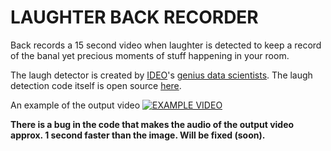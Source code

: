 # LAUGHTER BACK RECORDER

Back records a 15 second video when laughter is detected to keep a record of the banal yet precious moments of stuff happening in your room.

The laugh detector is created by [IDEO](https://www.ideo.com)'s [genius data scientists](https://labs.ideo.com/2018/06/15/how-to-build-your-own-laugh-detector/). The laugh detection code itself is open source [here](https://github.com/ideo/LaughDetection).

An example of the output video
[![EXAMPLE VIDEO](https://img.youtube.com/vi/LwZKfXWDZ-0/0.jpg)](https://www.youtube.com/watch?v=LwZKfXWDZ-0)

**There is a bug in the code that makes the audio of the output video approx. 1 second faster than the image. Will be fixed (soon).**
